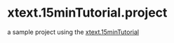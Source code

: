 # xtext.15minTutorial.project
a sample project using the [xtext.15minTutorial](https://github.com/tmtron/xtext.15minTutorial)
